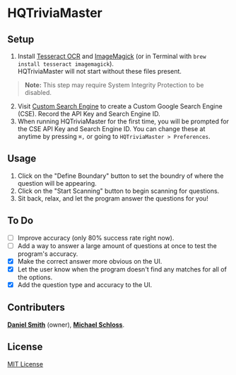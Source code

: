 # HQTriviaMaster

## Setup
1. Install [Tesseract OCR](https://github.com/tesseract-ocr/tesseract/wiki) and [ImageMagick](https://www.imagemagick.org/script/download.php) (or in Terminal with `brew install tesseract imagemagick`).  
HQTriviaMaster will not start without these files present.  
> **Note:** This step may require System Integrity Protection to be disabled.
2. Visit [Custom Search Engine](https://cse.google.com/cse/) to create a Custom Google Search Engine (CSE).  Record the API Key and Search Engine ID.
3. When running HQTriviaMaster for the first time, you will be prompted for the CSE API Key and Search Engine ID.  You can change these at anytime by pressing `⌘,` or going to `HQTriviaMaster > Preferences`.

## Usage
1. Click on the "Define Boundary" button to set the boundry of where the question will be appearing.
2. Click on the "Start Scanning" button to begin scanning for questions.
3. Sit back, relax, and let the program answer the questions for you!

## To Do
- [ ] Improve accuracy (only 80% success rate right now).
- [ ] Add a way to answer a large amount of questions at once to test the program's accuracy.
- [x] Make the correct answer more obvious on the UI.
- [x] Let the user know when the program doesn't find any matches for all of the options.
- [x] Add the question type and accuracy to the UI.

## Contributers
 [**Daniel Smith**](https://github.com/DanielSmith1239) (owner), [**Michael Schloss**](https://github.com/schlossm).
 
 ## License
 [MIT License](https://github.com/DanielSmith1239/HQTriviaMaster/blob/master/LICENSE)
